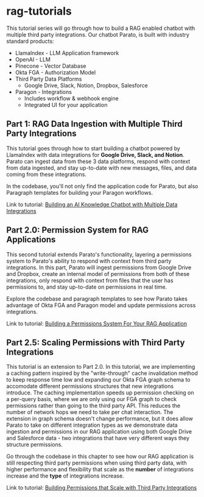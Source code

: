 # rag-tutorials

This tutorial series will go through how to build a RAG enabled chatbot with multiple third party integrations.
Our chatbot Parato, is built with industry standard products:
- LlamaIndex - LLM Application framework
- OpenAI - LLM
- Pinecone - Vector Database
- Okta FGA - Authorization Model
- Third Party Data Platforms
  - Google Drive, Slack, Notion, Dropbox, Salesforce
- Paragon - Integrations
  - Includes workflow & webhook engine
  - Integrated UI for your application

## Part 1: RAG Data Ingestion with Multiple Third Party Integrations
This tutorial goes through how to start building a chatbot powered by LlamaIndex with data integrations for **Google Drive,
Slack, and Notion**. Parato can ingest data from these 3 data platforms, respond with context from data ingested, and stay 
up-to-date with new messages, files, and data coming from these integrations. 

In the codebase, you'll not only find the 
application code for Parato, but also Paragraph templates for building your Paragon workflows.

Link to tutorial: [Building an AI Knowledge Chatbot with Multiple Data Integrations](https://www.useparagon.com/learn/ai-knowledge-chatbot-chapter-1/)

## Part 2.0: Permission System for RAG Applications
This second tutorial extends Parato's functionality, layering a permissions system to Parato's ability to respond with 
context from third party integrations. In this part, Parato will ingest permissions from Google Drive and Dropbox, create 
an internal model of permissions from both of these integrations, only respond with context from files that the user has 
permissions to, and stay up-to-date on permissions in real time. 

Explore the codebase and paragraph templates to see how 
Parato takes advantage of Okta FGA and Paragon model and update permissions across integrations.

Link to tutorial: [Building a Permissions System For Your RAG Application](https://www.useparagon.com/learn/ai-knowledge-chatbot-with-permissions-chapter-2/)

## Part 2.5: Scaling Permissions with Third Party Integrations
This tutorial is an extension to Part 2.0.
In this tutorial, we are implementing a caching pattern inspired by the "write-through" cache
invalidation method to keep response time low and expanding our Okta FGA graph schema to accomodate different permissions structures
that new integrations introduce. The caching implementation speeds up permission checking on a
per-query basis, where we are only using our FGA graph to check permissions rather than going to the third party API. This
reduces the number of network hops we need to take per chat interaction. The extension in graph schema doesn't change performance,
but it does allow Parato to take on different integration types as we demonstrate data ingestion and permissions in our RAG
application using both Google Drive and Salesforce data - two integrations that have very different ways they structure permissions.

Go through the codebase in this chapter to see how our RAG application is still respecting third party permissions when using
third party data, with higher
performance and flexibility that scale as the **number** of integrations increase and the **type** of integrations increase.

Link to tutorial: [Building Permissions that Scale with Third Party Integrations](https://www.useparagon.com/learn/building-permissions-and-access-control-that-scale-with-third-party-integrations/)